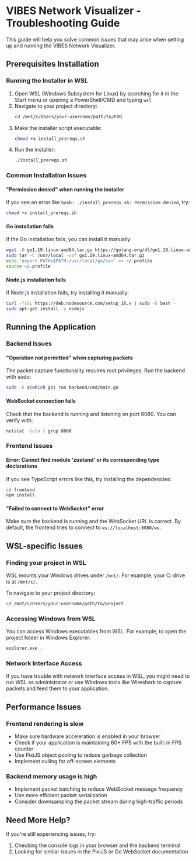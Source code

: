 # VIBES Network Visualizer - Troubleshooting Guide

This guide will help you solve common issues that may arise when setting up and running the VIBES Network Visualizer.

## Prerequisites Installation

### Running the Installer in WSL

1. Open WSL (Windows Subsystem for Linux) by searching for it in the Start menu or opening a PowerShell/CMD and typing `wsl`
2. Navigate to your project directory:
   ```bash
   cd /mnt/c/Users/your-username/path/to/FOO
   ```
3. Make the installer script executable:
   ```bash
   chmod +x install_prereqs.sh
   ```
4. Run the installer:
   ```bash
   ./install_prereqs.sh
   ```

### Common Installation Issues

#### "Permission denied" when running the installer

If you see an error like `bash: ./install_prereqs.sh: Permission denied`, try:
```bash
chmod +x install_prereqs.sh
```

#### Go installation fails

If the Go installation fails, you can install it manually:
```bash
wget -O go1.19.linux-amd64.tar.gz https://golang.org/dl/go1.19.linux-amd64.tar.gz
sudo tar -C /usr/local -xzf go1.19.linux-amd64.tar.gz
echo 'export PATH=$PATH:/usr/local/go/bin' >> ~/.profile
source ~/.profile
```

#### Node.js installation fails

If Node.js installation fails, try installing it manually:
```bash
curl -fsSL https://deb.nodesource.com/setup_16.x | sudo -E bash -
sudo apt-get install -y nodejs
```

## Running the Application

### Backend Issues

#### "Operation not permitted" when capturing packets

The packet capture functionality requires root privileges. Run the backend with sudo:
```bash
sudo -E $(which go) run backend/cmd/main.go
```

#### WebSocket connection fails

Check that the backend is running and listening on port 8080. You can verify with:
```bash
netstat -tuln | grep 8080
```

### Frontend Issues

#### Error: Cannot find module 'zustand' or its corresponding type declarations

If you see TypeScript errors like this, try installing the dependencies:
```bash
cd frontend
npm install
```

#### "Failed to connect to WebSocket" error

Make sure the backend is running and the WebSocket URL is correct. By default, the frontend tries to connect to `ws://localhost:8080/ws`.

## WSL-specific Issues

### Finding your project in WSL

WSL mounts your Windows drives under `/mnt/`. For example, your C: drive is at `/mnt/c/`. 

To navigate to your project directory:
```bash
cd /mnt/c/Users/your-username/path/to/project
```

### Accessing Windows from WSL

You can access Windows executables from WSL. For example, to open the project folder in Windows Explorer:
```bash
explorer.exe .
```

### Network Interface Access

If you have trouble with network interface access in WSL, you might need to run WSL as administrator or use Windows tools like Wireshark to capture packets and feed them to your application.

## Performance Issues

### Frontend rendering is slow

- Make sure hardware acceleration is enabled in your browser
- Check if your application is maintaining 60+ FPS with the built-in FPS counter
- Use PixiJS object pooling to reduce garbage collection
- Implement culling for off-screen elements

### Backend memory usage is high

- Implement packet batching to reduce WebSocket message frequency
- Use more efficient packet serialization
- Consider downsampling the packet stream during high-traffic periods

## Need More Help?

If you're still experiencing issues, try:
1. Checking the console logs in your browser and the backend terminal
2. Looking for similar issues in the PixiJS or Go WebSocket documentation
